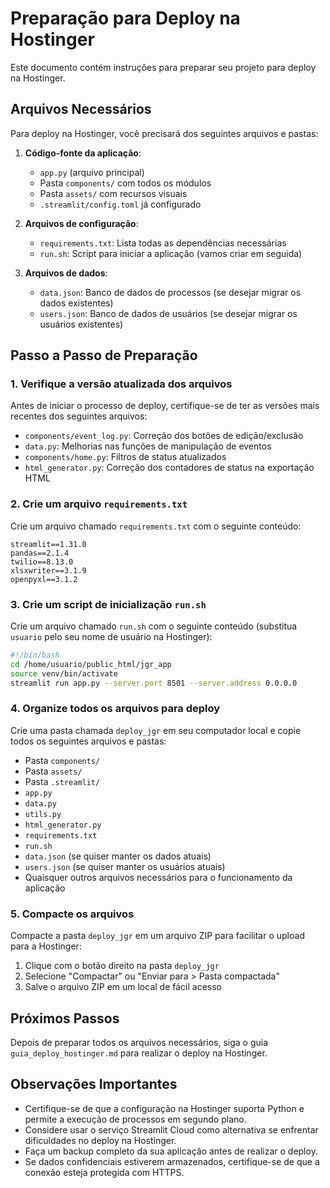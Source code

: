 # Preparação para Deploy na Hostinger

Este documento contém instruções para preparar seu projeto para deploy na Hostinger.

## Arquivos Necessários

Para deploy na Hostinger, você precisará dos seguintes arquivos e pastas:

1. **Código-fonte da aplicação**:
   - `app.py` (arquivo principal)
   - Pasta `components/` com todos os módulos 
   - Pasta `assets/` com recursos visuais
   - `.streamlit/config.toml` já configurado

2. **Arquivos de configuração**:
   - `requirements.txt`: Lista todas as dependências necessárias
   - `run.sh`: Script para iniciar a aplicação (vamos criar em seguida)

3. **Arquivos de dados**:
   - `data.json`: Banco de dados de processos (se desejar migrar os dados existentes)
   - `users.json`: Banco de dados de usuários (se desejar migrar os usuários existentes)

## Passo a Passo de Preparação

### 1. Verifique a versão atualizada dos arquivos

Antes de iniciar o processo de deploy, certifique-se de ter as versões mais recentes dos seguintes arquivos:
- `components/event_log.py`: Correção dos botões de edição/exclusão
- `data.py`: Melhorias nas funções de manipulação de eventos
- `components/home.py`: Filtros de status atualizados
- `html_generator.py`: Correção dos contadores de status na exportação HTML

### 2. Crie um arquivo `requirements.txt`

Crie um arquivo chamado `requirements.txt` com o seguinte conteúdo:

```
streamlit==1.31.0
pandas==2.1.4
twilio==8.13.0
xlsxwriter==3.1.9
openpyxl==3.1.2
```

### 3. Crie um script de inicialização `run.sh`

Crie um arquivo chamado `run.sh` com o seguinte conteúdo (substitua `usuario` pelo seu nome de usuário na Hostinger):

```bash
#!/bin/bash
cd /home/usuario/public_html/jgr_app
source venv/bin/activate
streamlit run app.py --server.port 8501 --server.address 0.0.0.0
```

### 4. Organize todos os arquivos para deploy

Crie uma pasta chamada `deploy_jgr` em seu computador local e copie todos os seguintes arquivos e pastas:

- Pasta `components/`
- Pasta `assets/`
- Pasta `.streamlit/`
- `app.py`
- `data.py`
- `utils.py`
- `html_generator.py`
- `requirements.txt`
- `run.sh`
- `data.json` (se quiser manter os dados atuais)
- `users.json` (se quiser manter os usuários atuais)
- Quaisquer outros arquivos necessários para o funcionamento da aplicação

### 5. Compacte os arquivos

Compacte a pasta `deploy_jgr` em um arquivo ZIP para facilitar o upload para a Hostinger:

1. Clique com o botão direito na pasta `deploy_jgr`
2. Selecione "Compactar" ou "Enviar para > Pasta compactada"
3. Salve o arquivo ZIP em um local de fácil acesso

## Próximos Passos

Depois de preparar todos os arquivos necessários, siga o guia `guia_deploy_hostinger.md` para realizar o deploy na Hostinger.

## Observações Importantes

- Certifique-se de que a configuração na Hostinger suporta Python e permite a execução de processos em segundo plano.
- Considere usar o serviço Streamlit Cloud como alternativa se enfrentar dificuldades no deploy na Hostinger.
- Faça um backup completo da sua aplicação antes de realizar o deploy.
- Se dados confidenciais estiverem armazenados, certifique-se de que a conexão esteja protegida com HTTPS.